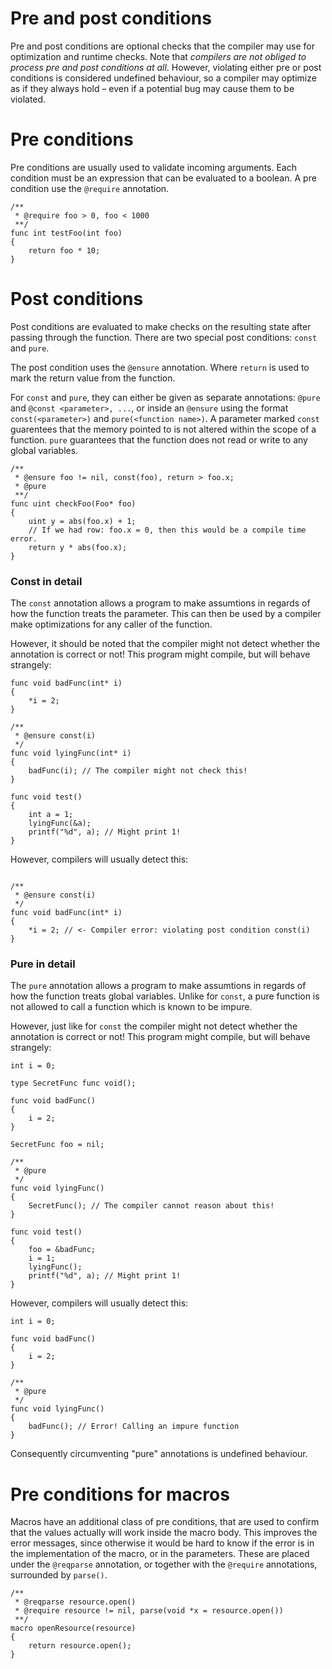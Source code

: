 # Pre and post conditions

Pre and post conditions are optional checks that the compiler may use for optimization and runtime checks. Note that _compilers are not obliged to process pre and post conditions at all_. However, violating either pre or post conditions is considered undefined behaviour, so a compiler may optimize as if they always hold – even if a potential bug may cause them to be violated.

# Pre conditions

Pre conditions are usually used to validate incoming arguments. Each condition must be an expression that can be evaluated to a boolean. A pre condition use the `@require` annotation.

```
/**
 * @require foo > 0, foo < 1000
 **/
func int testFoo(int foo)
{
    return foo * 10;
}
```

# Post conditions

Post conditions are evaluated to make checks on the resulting state after passing through the function. There are two special post conditions: `const` and `pure`.

The post condition uses the `@ensure` annotation. Where `return` is used to mark the return value from the function. 

For `const` and `pure`, they can either be given as separate annotations: `@pure` and `@const <parameter>, ...`, or inside an `@ensure` using the format `const(<parameter>)` and `pure(<function name>)`. A parameter marked `const` guarentees that the memory pointed to is not altered within the scope of a function. `pure` guarantees that the function does not read or write to any global variables.
    
```
/**
 * @ensure foo != nil, const(foo), return > foo.x;
 * @pure
 **/
func uint checkFoo(Foo* foo)
{
    uint y = abs(foo.x) + 1;
    // If we had row: foo.x = 0, then this would be a compile time error.
    return y * abs(foo.x);
}
```

### Const in detail

The `const` annotation allows a program to make assumtions in regards of how the function treats the parameter. This can then be used by a compiler make optimizations for any caller of the function.

However, it should be noted that the compiler might not detect whether the annotation is correct or not! This program might compile, but will behave strangely:

```
func void badFunc(int* i)
{
    *i = 2;
}

/**
 * @ensure const(i)
 */
func void lyingFunc(int* i)
{
    badFunc(i); // The compiler might not check this!
}

func void test()
{
    int a = 1;
    lyingFunc(&a);
    printf("%d", a); // Might print 1!
}
```

However, compilers will usually detect this:
```

/**
 * @ensure const(i)
 */
func void badFunc(int* i)
{
    *i = 2; // <- Compiler error: violating post condition const(i)
}
```

### Pure in detail

The `pure` annotation allows a program to make assumtions in regards of how the function treats global variables. Unlike for `const`, a pure function is not allowed to call a function which is known to be impure.

However, just like for `const` the compiler might not detect whether the annotation is correct or not! This program might compile, but will behave strangely:

```
int i = 0;

type SecretFunc func void();

func void badFunc()
{
    i = 2;
}

SecretFunc foo = nil;

/**
 * @pure
 */
func void lyingFunc()
{
    SecretFunc(); // The compiler cannot reason about this!
}

func void test()
{
    foo = &badFunc;
    i = 1;
    lyingFunc();
    printf("%d", a); // Might print 1!
}
```

However, compilers will usually detect this:

```
int i = 0;

func void badFunc()
{
    i = 2;
}

/**
 * @pure
 */
func void lyingFunc()
{
    badFunc(); // Error! Calling an impure function
}
```

Consequently circumventing "pure" annotations is undefined behaviour.


# Pre conditions for macros

Macros have an additional class of pre conditions, that are used to confirm that the values actually will work inside the macro body. This improves the error messages, since otherwise it would be hard to know if the error is in the implementation of the macro, or in the parameters. These are placed under the `@reqparse` annotation, or together with the `@require` annotations, surrounded by `parse()`. 

```
/**
 * @reqparse resource.open()
 * @require resource != nil, parse(void *x = resource.open())
 **/
macro openResource(resource)
{
    return resource.open();
}
```
